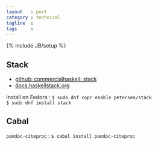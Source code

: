 ```yaml
---
layout   : post
category : technical
tagline  : 
tags     : 
---
```

{% include JB/setup %}

## Stack

- [github: commercialhaskell: stack](https://github.com/commercialhaskell/stack)
- [docs.haskellstack.org](http://docs.haskellstack.org/en/stable/README/)

install on Fedora
:   `$ sudo dnf copr enable petersen/stack`  
    `$ sudo dnf install stack`

## Cabal

`pandoc-citeproc`
:   `$ cabal install pandoc-citeproc`
